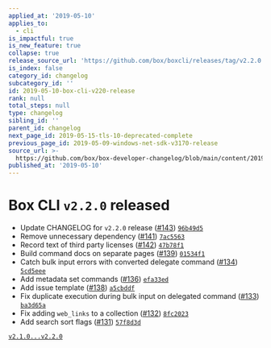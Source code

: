 ```yaml
---
applied_at: '2019-05-10'
applies_to:
  - cli
is_impactful: true
is_new_feature: true
collapse: true
release_source_url: 'https://github.com/box/boxcli/releases/tag/v2.2.0'
is_index: false
category_id: changelog
subcategory_id: ''
id: 2019-05-10-box-cli-v220-release
rank: null
total_steps: null
type: changelog
sibling_id: ''
parent_id: changelog
next_page_id: 2019-05-15-tls-10-deprecated-complete
previous_page_id: 2019-05-09-windows-net-sdk-v3170-release
source_url: >-
  https://github.com/box/box-developer-changelog/blob/main/content/2019/05-10-box-cli-v220-release.md
published_at: '2019-05-10'
---
```

# Box CLI `v2.2.0` released

- Update CHANGELOG for `v2.2.0` release ([#143](https://github.com/box/boxcli/pull/143))  [`96b49d5`](https://github.com/box/boxcli/commit/96b49d5)
- Remove unnecessary dependency ([#141](https://github.com/box/boxcli/pull/141))  [`7ac5563`](https://github.com/box/boxcli/commit/7ac5563)
- Record text of third party licenses ([#142](https://github.com/box/boxcli/pull/142))  [`47b78f1`](https://github.com/box/boxcli/commit/47b78f1)
- Build command docs on separate pages ([#139](https://github.com/box/boxcli/pull/139))  [`01534f1`](https://github.com/box/boxcli/commit/01534f1)
- Catch bulk input errors with converted delegate command ([#134](https://github.com/box/boxcli/pull/134))  [`5cd5eee`](https://github.com/box/boxcli/commit/5cd5eee)
- Add metadata set commands ([#136](https://github.com/box/boxcli/pull/136))  [`efa33ed`](https://github.com/box/boxcli/commit/efa33ed)
- Add issue template ([#138](https://github.com/box/boxcli/pull/138))  [`a5cbddf`](https://github.com/box/boxcli/commit/a5cbddf)
- Fix duplicate execution during bulk input on delegated command ([#133](https://github.com/box/boxcli/pull/133))  [`ba3d65a`](https://github.com/box/boxcli/commit/ba3d65a)
- Fix adding `web_links` to a collection ([#132](https://github.com/box/boxcli/pull/132))  [`8fc2023`](https://github.com/box/boxcli/commit/8fc2023)
- Add search sort flags ([#131](https://github.com/box/boxcli/pull/131))  [`57f8d3d`](https://github.com/box/boxcli/commit/57f8d3d)

[`v2.1.0...v2.2.0`](https://github.com/box/boxcli/compare/`v2.1.0...v2.2.0`)